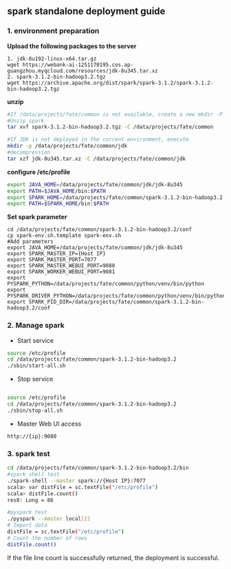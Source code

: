 ## spark standalone deployment guide

### 1. environment preparation

**Upload the following packages to the server**

```
1. jdk-8u192-linux-x64.tar.gz
wget https://webank-ai-1251170195.cos.ap-guangzhou.myqcloud.com/resources/jdk-8u345.tar.xz
2. spark-3.1.2-bin-hadoop3.2.tgz
wget https://archive.apache.org/dist/spark/spark-3.1.2/spark-3.1.2-bin-hadoop3.2.tgz
```

**unzip**

```bash
#If /data/projects/fate/common is not available, create a new mkdir -P /data/projects /fate/common
#Unzip spark
tar xvf spark-3.1.2-bin-hadoop3.2.tgz -C /data/projects/fate/common

#If JDK is not deployed in the current environment, execute
mkdir -p /data/projects/fate/common/jdk
#decompression
tar xzf jdk-8u345.tar.xz -C /data/projects/fate/common/jdk
```

**configure /etc/profile**

```bash
export JAVA_HOME=/data/projects/fate/common/jdk/jdk-8u345
export PATH=$JAVA_HOME/bin:$PATH
export SPARK_HOME=/data/projects/fate/common/spark-3.1.2-bin-hadoop3.2
export PATH=$SPARK_HOME/bin:$PATH
```

**Set spark parameter**

```
cd /data/projects/fate/common/spark-3.1.2-bin-hadoop3.2/conf
cp spark-env.sh.template spark-env.sh
#Add parameters
export JAVA_HOME=/data/projects/fate/common/jdk/jdk-8u345
export SPARK_MASTER_IP={Host IP}
export SPARK_MASTER_PORT=7077
export SPARK_MASTER_WEBUI_PORT=9080
export SPARK_WORKER_WEBUI_PORT=9081
export PYSPARK_PYTHON=/data/projects/fate/common/python/venv/bin/python
export PYSPARK_DRIVER_PYTHON=/data/projects/fate/common/python/venv/bin/python
export SPARK_PID_DIR=/data/projects/fate/common/spark-3.1.2-bin-hadoop3.2/conf
```

### 2. Manage spark

- Start service
```bash
source /etc/profile
cd /data/projects/fate/common/spark-3.1.2-bin-hadoop3.2
./sbin/start-all.sh
```
- Stop service
```bash

source /etc/profile
cd /data/projects/fate/common/spark-3.1.2-bin-hadoop3.2
./sbin/stop-all.sh
```
- Master Web UI access

```
http://{ip}:9080
```

### 3. spark test
```bash
cd /data/projects/fate/common/spark-3.1.2-bin-hadoop3.2/bin
#spark shell test
./spark-shell --master spark://{Host IP}:7077
scala> var distFile = sc.textFile("/etc/profile")
scala> distFile.count()
res0: Long = 86

#pyspark test
./pyspark --master local[2]
# Import data
distFile = sc.textFile("/etc/profile")
# Count the number of rows
distFile.count()
```
If the file line count is successfully returned, the deployment is successful.
